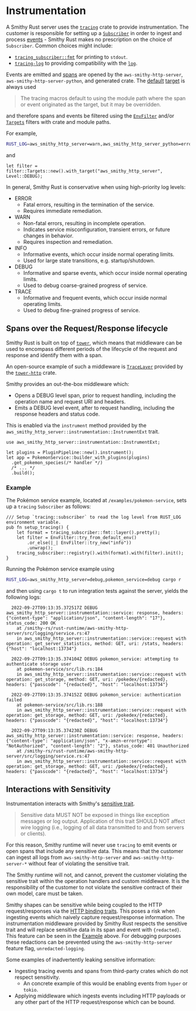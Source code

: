 # Instrumentation

A Smithy Rust server uses the [`tracing`](https://github.com/tokio-rs/tracing) crate to provide instrumentation. The customer is responsible for setting up a [`Subscriber`](https://docs.rs/tracing/latest/tracing/subscriber/trait.Subscriber.html) in order to ingest and process [events](https://docs.rs/tracing/latest/tracing/struct.Event.html) - Smithy Rust makes no prescription on the choice of `Subscriber`. Common choices might include:

- [`tracing_subscriber::fmt`](https://docs.rs/tracing-subscriber/latest/tracing_subscriber/fmt/index.html) for printing to `stdout`.
- [`tracing-log`](https://crates.io/crates/tracing-log) to providing compatibility with the [`log`](https://crates.io/crates/log).

Events are emitted and [spans](https://docs.rs/tracing/latest/tracing/struct.Span.html) are opened by the `aws-smithy-http-server`, `aws-smithy-http-server-python`, and generated crate. The [default](https://docs.rs/tracing/latest/tracing/struct.Metadata.html) [target](https://docs.rs/tracing/latest/tracing/struct.Metadata.html#method.target) is always used

> The tracing macros default to using the module path where the span or event originated as the target, but it may be overridden.

and therefore spans and events be filtered using the [`EnvFilter`](https://docs.rs/tracing-subscriber/latest/tracing_subscriber/filter/struct.EnvFilter.html) and/or [`Targets`](https://docs.rs/tracing-subscriber/latest/tracing_subscriber/filter/targets/struct.Targets.html) filters with crate and module paths.

For example,

```bash
RUST_LOG=aws_smithy_http_server=warn,aws_smithy_http_server_python=error
```

and

```rust,ignore,ignore
let filter = filter::Targets::new().with_target("aws_smithy_http_server", Level::DEBUG);
```

In general, Smithy Rust is conservative when using high-priority log levels:

- ERROR
  - Fatal errors, resulting in the termination of the service.
  - Requires immediate remediation.
- WARN
  - Non-fatal errors, resulting in incomplete operation.
  - Indicates service misconfiguration, transient errors, or future changes in behavior.
  - Requires inspection and remediation.
- INFO
  - Informative events, which occur inside normal operating limits.
  - Used for large state transitions, e.g. startup/shutdown.
- DEBUG
  - Informative and sparse events, which occur inside normal operating limits.
  - Used to debug coarse-grained progress of service.
- TRACE
  - Informative and frequent events, which occur inside normal operating limits.
  - Used to debug fine-grained progress of service.

## Spans over the Request/Response lifecycle

Smithy Rust is built on top of [`tower`](https://github.com/tower-rs/tower), which means that middleware can be used to encompass different periods of the lifecycle of the request and response and identify them with a span.

An open-source example of such a middleware is [`TraceLayer`](https://docs.rs/tower-http/latest/tower_http/trace/struct.TraceLayer.html) provided by the [`tower-http`](https://docs.rs/tower-http/latest/tower_http/) crate.

Smithy provides an out-the-box middleware which:

- Opens a DEBUG level span, prior to request handling, including the operation name and request URI and headers.
- Emits a DEBUG level event, after to request handling, including the response headers and status code.

This is enabled via the `instrument` method provided by the `aws_smithy_http_server::instrumentation::InstrumentExt` trait.

```rust,ignore
use aws_smithy_http_server::instrumentation::InstrumentExt;

let plugins = PluginPipeline::new().instrument();
let app = PokemonService::builder_with_plugins(plugins)
  .get_pokemon_species(/* handler */)
  /* ... */
  .build();
```

<!-- TODO: Link to it when the logging module is no longer `#[doc(hidden)]` -->

### Example

The Pokémon service example, located at `/examples/pokemon-service`, sets up a `tracing` `Subscriber` as follows:

```rust,ignore,ignore
/// Setup `tracing::subscriber` to read the log level from RUST_LOG environment variable.
pub fn setup_tracing() {
    let format = tracing_subscriber::fmt::layer().pretty();
    let filter = EnvFilter::try_from_default_env()
        .or_else(|_| EnvFilter::try_new("info"))
        .unwrap();
    tracing_subscriber::registry().with(format).with(filter).init();
}
```

Running the Pokémon service example using

```bash
RUST_LOG=aws_smithy_http_server=debug,pokemon_service=debug cargo r
```

and then using `cargo t` to run integration tests against the server, yields the following logs:

```text
  2022-09-27T09:13:35.372517Z DEBUG aws_smithy_http_server::instrumentation::service: response, headers: {"content-type": "application/json", "content-length": "17"}, status_code: 200 OK
    at /smithy-rs/rust-runtime/aws-smithy-http-server/src/logging/service.rs:47
    in aws_smithy_http_server::instrumentation::service::request with operation: get_server_statistics, method: GET, uri: /stats, headers: {"host": "localhost:13734"}

  2022-09-27T09:13:35.374104Z DEBUG pokemon_service: attempting to authenticate storage user
    at pokemon-service/src/lib.rs:184
    in aws_smithy_http_server::instrumentation::service::request with operation: get_storage, method: GET, uri: /pokedex/{redacted}, headers: {"passcode": "{redacted}", "host": "localhost:13734"}

  2022-09-27T09:13:35.374152Z DEBUG pokemon_service: authentication failed
    at pokemon-service/src/lib.rs:188
    in aws_smithy_http_server::instrumentation::service::request with operation: get_storage, method: GET, uri: /pokedex/{redacted}, headers: {"passcode": "{redacted}", "host": "localhost:13734"}

  2022-09-27T09:13:35.374230Z DEBUG aws_smithy_http_server::instrumentation::service: response, headers: {"content-type": "application/json", "x-amzn-errortype": "NotAuthorized", "content-length": "2"}, status_code: 401 Unauthorized
    at /smithy-rs/rust-runtime/aws-smithy-http-server/src/logging/service.rs:47
    in aws_smithy_http_server::instrumentation::service::request with operation: get_storage, method: GET, uri: /pokedex/{redacted}, headers: {"passcode": "{redacted}", "host": "localhost:13734"}
```

## Interactions with Sensitivity

Instrumentation interacts with Smithy's [sensitive trait](https://awslabs.github.io/smithy/2.0/spec/documentation-traits.html#sensitive-trait).

> Sensitive data MUST NOT be exposed in things like exception messages or log output. Application of this trait SHOULD NOT affect wire logging (i.e., logging of all data transmitted to and from servers or clients).

For this reason, Smithy runtime will never use `tracing` to emit events or open spans that include any sensitive data. This means that the customer can ingest all logs from `aws-smithy-http-server` and `aws-smithy-http-server-*` without fear of violating the sensitive trait.

The Smithy runtime will not, and cannot, prevent the customer violating the sensitive trait within the operation handlers and custom middleware. It is the responsibility of the customer to not violate the sensitive contract of their own model, care must be taken.

Smithy shapes can be sensitive while being coupled to the HTTP request/responses via the [HTTP binding traits](https://awslabs.github.io/smithy/2.0/spec/http-bindings.html). This poses a risk when ingesting events which naively capture request/response information. The instrumentation middleware provided by Smithy Rust respects the sensitive trait and will replace sensitive data in its span and event with `{redacted}`. This feature can be seen in the [Example](#example) above. For debugging purposes these redactions can be prevented using the `aws-smithy-http-server` feature flag, `unredacted-logging`.

Some examples of inadvertently leaking sensitive information:

- Ingesting tracing events and spans from third-party crates which do not respect sensitivity.
  - An concrete example of this would be enabling events from `hyper` or `tokio`.
- Applying middleware which ingests events including HTTP payloads or any other part of the HTTP request/response which can be bound.
